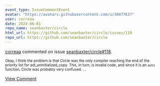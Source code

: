 ```yaml
---
event_type: IssueCommentEvent
avatar: "https://avatars.githubusercontent.com/u/3047763?"
user: correaa
date: 2024-06-01
repo_name: seanbaxter/circle
html_url: https://github.com/seanbaxter/circle/issues/118
repo_url: https://github.com/seanbaxter/circle
---
```


<a href='https://github.com/correaa' target='_blank'>correaa</a> commented on issue <a href='https://github.com/seanbaxter/circle/issues/118' target='_blank'>seanbaxter/circle#118</a>.

<small>Okay, I think the problem is that Circle was the only compiler reaching the end of the priority list for adl_uninitialized_copy. This, in turn, is invalid code, and since it is an `auto` function, Circle was probably very confused....</small>

<a href='https://github.com/seanbaxter/circle/issues/118' target='_blank'>View Comment</a>